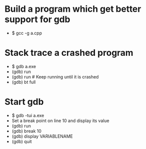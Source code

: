 Build a program which get better support for gdb
=====
* $ gcc -g a.cpp

Stack trace a crashed program
====
* $ gdb a.exe
* (gdb) run
* (gdb) run # Keep running until it is crashed
* (gdb) bt full

Start gdb
=====
* $ gdb -tui a.exe
* Set a break point on line 10 and display its value
* (gdb) run
* (gdb) break 10
* (gdb) display VARIABLENAME
* (gdb) quit

